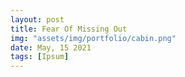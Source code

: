 ```yaml
---
layout: post
title: Fear Of Missing Out
img: "assets/img/portfolio/cabin.png"
date: May, 15 2021
tags: [Ipsum]
---
```

